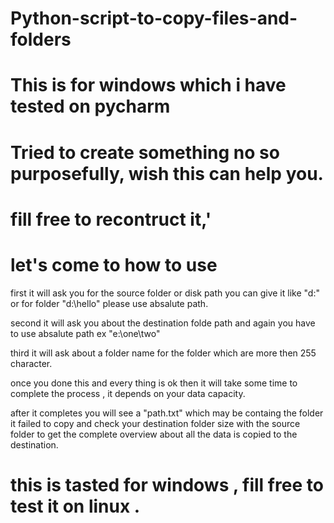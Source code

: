 # Python-script-to-copy-files-and-folders 
# This is for windows which i have tested on pycharm
# Tried to create something no so purposefully, wish this can help you.
# fill free to recontruct it,'
# let's come to how to use
 
 first it will ask you for the source folder or disk path you can give it like "d:" or for folder "d:\hello" 
 please use absalute path.
 
 second it will ask you about the destination folde path and again you have to use absalute path ex "e:\one\two"
 
 third it will ask about a folder name for the folder which are more then 255 character.
 
 once you done this and every thing is ok then it will take some time to complete the process , it depends on your data capacity.
 
 after it completes you will see a "path.txt" which may be containg the folder it failed to copy  and check your destination folder size with the source folder 
 to get the complete overview about all the data is copied to the destination.
 
 # this is tasted for windows , fill free to test it on linux .
